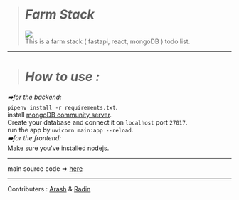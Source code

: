 ># _Farm Stack_
><img src="https://skillicons.dev/icons?i=fastapi,react,mongo" /><br>
This is a farm stack ( fastapi, react, mongoDB ) todo list.
***
># _How to use :_
_➡️for the backend:_<br>
`pipenv install -r requirements.txt`.<br>
install [mongoDB community server](https://www.mongodb.com/try/download/community).<br>
Create your database and connect it on `localhost` port `27017`.<br>
run the app by `uvicorn main:app --reload`.
<br>
_➡️for the frontend:_<br>
Make sure you've installed nodejs.<br> 


***
main source code => [here](https://github.com/BekBrace/FARM-Stack-Course)
***
Contributers : [Arash](https://github.com/ArashHaraj) & [Radin](https://github.com/radini1)


